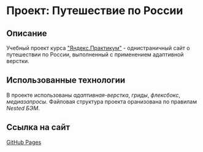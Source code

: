 # Проект: Путешествие по России

## Описание

Учебный проект курса ["Яндекс.Практикум"](https://practicum.yandex.ru/) - однистраничный сайт о путешествии по России, выполненный с применением адаптивной верстки.

## Использованные технологии

В проекте использованы *адаптивная-верстка*, *гриды*, *флексбокс*, *медиазапросы*.
Файловая структура проекта оранизована по правилам *Nested БЭМ*.

## Ссылка на сайт

[GitHub Pages](https://vldslw.github.io/russian-travel/index.html)



